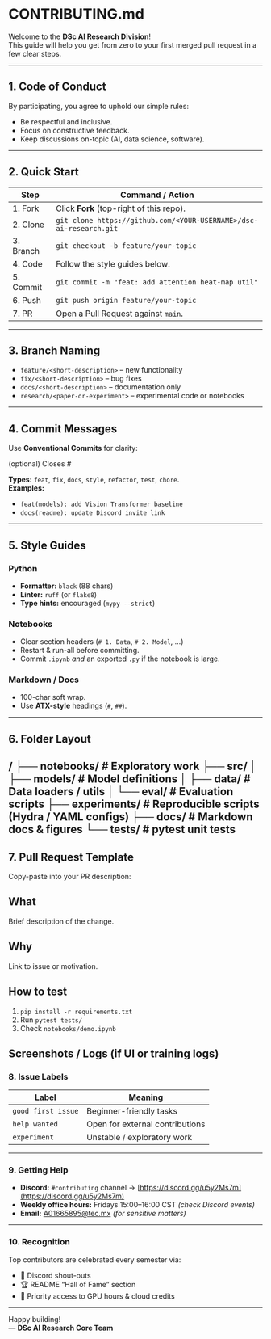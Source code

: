 # CONTRIBUTING.md

Welcome to the **DSc AI Research Division**!  
This guide will help you get from zero to your first merged pull request in a few clear steps.

---

## 1. Code of Conduct
By participating, you agree to uphold our simple rules:

- Be respectful and inclusive.  
- Focus on constructive feedback.  
- Keep discussions on-topic (AI, data science, software).  

---

## 2. Quick Start

| Step | Command / Action |
|------|------------------|
| 1. Fork | Click **Fork** (top-right of this repo). |
| 2. Clone | `git clone https://github.com/<YOUR-USERNAME>/dsc-ai-research.git` |
| 3. Branch | `git checkout -b feature/your-topic` |
| 4. Code | Follow the style guides below. |
| 5. Commit | `git commit -m "feat: add attention heat-map util"` |
| 6. Push | `git push origin feature/your-topic` |
| 7. PR | Open a Pull Request against `main`. |

---

## 3. Branch Naming
- `feature/<short-description>` – new functionality  
- `fix/<short-description>` – bug fixes  
- `docs/<short-description>` – documentation only  
- `research/<paper-or-experiment>` – experimental code or notebooks  

---

## 4. Commit Messages
Use **Conventional Commits** for clarity:
<type><scope><subject>
<body> (optional)
Closes #<issue-number>


**Types:** `feat`, `fix`, `docs`, `style`, `refactor`, `test`, `chore`.  
**Examples:**  
- `feat(models): add Vision Transformer baseline`  
- `docs(readme): update Discord invite link`  

---

## 5. Style Guides

### Python
- **Formatter:** `black` (88 chars)  
- **Linter:** `ruff` (or `flake8`)  
- **Type hints:** encouraged (`mypy --strict`)  

### Notebooks
- Clear section headers (`# 1. Data`, `# 2. Model`, …)  
- Restart & run-all before committing.  
- Commit `.ipynb` *and* an exported `.py` if the notebook is large.

### Markdown / Docs
- 100-char soft wrap.  
- Use **ATX-style** headings (`#`, `##`).  

---

## 6. Folder Layout
/
├── notebooks/          # Exploratory work
├── src/
│   ├── models/         # Model definitions
│   ├── data/           # Data loaders / utils
│   └── eval/           # Evaluation scripts
├── experiments/        # Reproducible scripts (Hydra / YAML configs)
├── docs/               # Markdown docs & figures
└── tests/              # pytest unit tests
---

## 7. Pull Request Template
Copy-paste into your PR description:

## What
Brief description of the change.

## Why
Link to issue or motivation.

## How to test
1. `pip install -r requirements.txt`
2. Run `pytest tests/`
3. Check `notebooks/demo.ipynb`

## Screenshots / Logs (if UI or training logs)

### 8. Issue Labels

| Label | Meaning |
|-------|---------|
| `good first issue` | Beginner-friendly tasks |
| `help wanted` | Open for external contributions |
| `experiment` | Unstable / exploratory work |

---

### 9. Getting Help

- **Discord:** `#contributing` channel → [https://discord.gg/u5y2Ms7m](https://discord.gg/u5y2Ms7m)  
- **Weekly office hours:** Fridays 15:00–16:00 CST *(check Discord events)*  
- **Email:** [A01665895@tec.mx](mailto:A01665895@tec.mx) *(for sensitive matters)*

---

### 10. Recognition

Top contributors are celebrated every semester via:

- 🎉 Discord shout-outs  
- 🏆 README “Hall of Fame” section  
- 🚀 Priority access to GPU hours & cloud credits  

---

Happy building!  
— **DSc AI Research Core Team**

